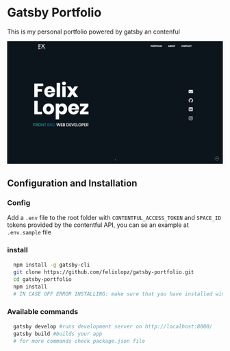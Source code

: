 # Gatsby Portfolio
This is my personal portfolio powered by gatsby an contenful

![thumbnail](thumbnail.png)

## Configuration and Installation

### Config
Add a `.env` file to the root folder with  `CONTENTFUL_ACCESS_TOKEN`  and `SPACE_ID` tokens provided by the contentful API, you can se an example at `.env.sample` file

### install
```sh
  npm install -g gatsby-cli
  git clone https://github.com/felixlopz/gatsby-portfolio.git
  cd gatsby-portfolio
  npm install
  # IN CASE OFF ERROR INSTALLING: make sure that you have installed windows build tools https://github.com/felixrieseberg/windows-build-tools 
```

### Available commands
```sh
  gatsby develop #runs development server on http://localhost:8000/
  gatsby build #builds your app
  # for more commands check package.json file
```
